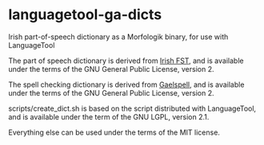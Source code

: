 # languagetool-ga-dicts

Irish part-of-speech dictionary as a Morfologik binary, for use with LanguageTool

The part of speech dictionary is derived from [Irish FST](https://github.com/jimregan/irishfst), and is available under the terms of the GNU General Public License, version 2.

The spell checking dictionary is derived from [Gaelspell](https://github.com/kscanne/gaelspell/), and is available under the terms of the GNU General Public License, version 2.

scripts/create_dict.sh is based on the script distributed with LanguageTool, and is available under the term of the GNU LGPL, version 2.1.

Everything else can be used under the terms of the MIT license.
